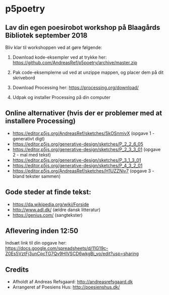# p5poetry

## Lav din egen poesirobot workshop på Blaagårds Bibliotek september 2018

Bliv klar til workshoppen ved at gøre følgende:

1) Download kode-eksempler ved at trykke her: https://github.com/AndreasRef/p5poetry/archive/master.zip

2) Pak code-eksemplerne ud ved at unzippe mappen, og placer dem på dit skrivebord

3) Download Processing her: 
https://processing.org/download/

4) Udpak og installer Processing på din computer

## Online alternativer (hvis der er problemer med at installere Processing)
* https://editor.p5js.org/AndreasRef/sketches/SkOSnmivX (opgave 1 - generativt digt)
* https://editor.p5js.org/generative-design/sketches/P_2_2_6_05
* https://editor.p5js.org/generative-design/sketches/P_2_3_3_01 (opgave 2 - mal med tekst)
* https://editor.p5js.org/generative-design/sketches/P_3_1_3_01
* https://editor.p5js.org/generative-design/sketches/P_4_3_2_01
* https://editor.p5js.org/AndreasRef/sketches/H1UZZNiv7 (opgave 3 - bland tekster sammen)

## Gode steder at finde tekst: 
* https://da.wikipedia.org/wiki/Forside
* http://www.adl.dk/ (ældre dansk litteratur)
* https://genius.com/ (sangtekster)

## Aflevering inden 12:50
Indsæt link til din opgave her: https://docs.google.com/spreadsheets/d/11G19c-Z0Es5VztFj3unCpcTG7Qv9HIVSCD6wkgBi_vo/edit?usp=sharing

## Credits
- Afholdt af Andreas Refsgaard: http://andreasrefsgaard.dk
- Arrangeret af Poesiens Hus: http://poesienshus.dk/


